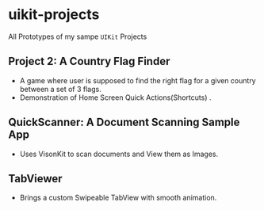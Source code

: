 # uikit-projects
All Prototypes of my sampe `UIKit` Projects

## Project 2: A Country Flag Finder

 - A game where user is supposed to find the right flag for a given country between a set of 3 flags.
 - Demonstration of Home Screen Quick Actions(Shortcuts) .

## QuickScanner: A Document Scanning Sample App

- Uses VisonKit to scan documents and View them as Images.

## TabViewer
- Brings a  custom Swipeable TabView with smooth animation.

